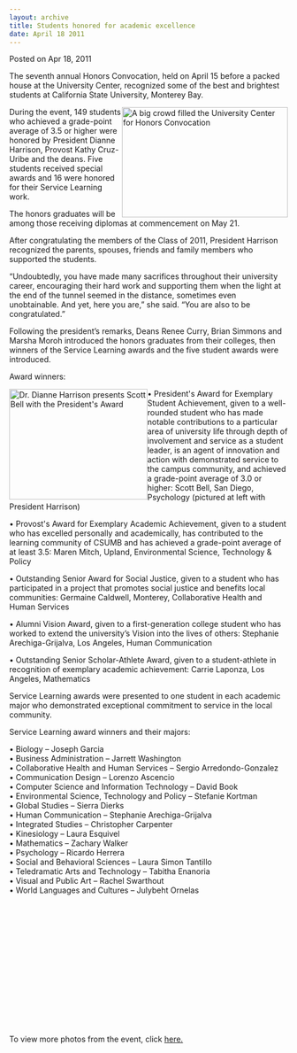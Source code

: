 ```yaml
---
layout: archive
title: Students honored for academic excellence
date: April 18 2011
---
```





<span class="date">Posted on Apr 18, 2011    </span>
<p>The seventh annual Honors Convocation, held on April 15 before a
packed house at the University Center, recognized some of the best
and brightest students at California State University, Monterey
Bay.</p>
<p><img alt="A big crowd filled the University Center for Honors Convocation" src="http://news.csumb.edu/sites/default/files/65/attachments/news/images/honors_crowd_sm.jpg" style="float:right; width:300px; height:199px">During the event,
149 students who achieved a grade-point average of 3.5 or higher
were honored by President Dianne Harrison, Provost Kathy Cruz-Uribe
and the deans. Five students received special awards and 16 were
honored for their Service Learning work.</img></p>
<p>The honors graduates will be among those receiving diplomas at
commencement on May 21.</p>
<p>After congratulating the members of the Class of 2011, President
Harrison recognized the parents, spouses, friends and family
members who supported the students.</p>
<p>&#x201C;Undoubtedly, you have made many sacrifices throughout their
university career, encouraging their hard work and supporting them
when the light at the end of the tunnel seemed in the distance,
sometimes even unobtainable. And yet, here you are,&#x201D; she said. &#x201C;You
are also to be congratulated.&#x201D;</p>
<p>Following the president&#x2019;s remarks, Deans Renee Curry, Brian
Simmons and Marsha Moroh introduced the honors graduates from their
colleges, then winners of the Service Learning awards and the five
student awards were introduced.</p>
<p>Award winners:</p>
<p><img alt="Dr. Dianne Harrison presents Scott Bell with the President&apos;s Award " src="http://news.csumb.edu/sites/default/files/65/attachments/news/images/scott_bell_sm.jpg" style="float:left; width:250px; height:200px">&#x2022; President&apos;s Award
for Exemplary Student Achievement, given to a well-rounded student
who has made notable contributions to a particular area of
university life through depth of involvement and service as a
student leader, is an agent of innovation and action with
demonstrated service to the campus community, and achieved a
grade-point average of 3.0 or higher: Scott Bell, San Diego,
Psychology (pictured at left with President Harrison)</img></p>
<p>&#x2022; Provost&apos;s Award for Exemplary Academic Achievement, given to a
student who has excelled personally and academically, has
contributed to the learning community of CSUMB and has achieved a
grade-point average of at least 3.5: Maren Mitch, Upland,
Environmental Science, Technology &amp; Policy</p>
<p>&#x2022; Outstanding Senior Award for Social Justice, given to a
student who has participated in a project that promotes social
justice and benefits local communities: Germaine Caldwell,
Monterey, Collaborative Health and Human Services</p>
<p>&#x2022; Alumni Vision Award, given to a first-generation college
student who has worked to extend the university&#x2019;s Vision into the
lives of others: Stephanie Arechiga-Grijalva, Los Angeles, Human
Communication</p>
<p>&#x2022; Outstanding Senior Scholar-Athlete Award, given to a
student-athlete in recognition of exemplary academic achievement:
Carrie Laponza, Los Angeles, Mathematics</p>
<p>Service Learning awards were presented to one student in each
academic major who demonstrated exceptional commitment to service
in the local community.</p>
<p>Service Learning award winners and their majors:</p>
<p>&#x2022; Biology &#x2013; Joseph Garcia<br>
&#x2022; Business Administration &#x2013; Jarrett Washington<br>
&#x2022; Collaborative Health and Human Services &#x2013; Sergio
Arredondo-Gonzalez<br>
&#x2022; Communication Design &#x2013; Lorenzo Ascencio<br>
&#x2022; Computer Science and Information Technology &#x2013; David Book<br>
&#x2022; Environmental Science, Technology and Policy &#x2013; Stefanie
Kortman<br>
&#x2022; Global Studies &#x2013; Sierra Dierks<br>
&#x2022; Human Communication &#x2013; Stephanie Arechiga-Grijalva<br>
&#x2022; Integrated Studies &#x2013; Christopher Carpenter<br>
&#x2022; Kinesiology &#x2013; Laura Esquivel<br>
&#x2022; Mathematics &#x2013; Zachary Walker<br>
&#x2022; Psychology &#x2013; Ricardo Herrera<br>
&#x2022; Social and Behavioral Sciences &#x2013; Laura Simon Tantillo<br>
&#x2022; Teledramatic Arts and Technology &#x2013; Tabitha Enanoria<br>
&#x2022; Visual and Public Art &#x2013; Rachel Swarthout<br>
&#x2022; World Languages and Cultures &#x2013; Julybeht Ornelas</br></br></br></br></br></br></br></br></br></br></br></br></br></br></br></p>
<p>To view more photos from the event, click <a href="http://www.flickr.com/photos/csumb/sets/72157626525575328/" rel="nofollow">here.</a></p>





